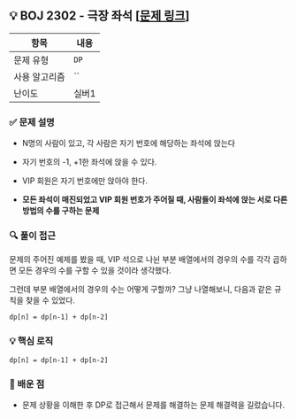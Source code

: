 ## 💡 BOJ 2302 - 극장 좌석 [[문제 링크](https://www.acmicpc.net/problem/2302)]

| 항목 | 내용 |
|------|------|
| 문제 유형 | `DP` |
| 사용 알고리즘 | `` |
| 난이도 | 실버1 |

### ✅ 문제 설명
- N명의 사람이 있고, 각 사람은 자기 번호에 해당하는 좌석에 앉는다

- 자기 번호의 -1, +1한 좌석에 앉을 수 있다.

- VIP 회원은 자기 번호에만 앉아야 한다.

- **모든 좌석이 매진되었고 VIP 회원 번호가 주어질 때, 사람들이 좌석에 앉는 서로 다른 방법의 수를 구하는 문제**

### 🔍 풀이 접근
문제의 주어진 예제를 봤을 때, VIP 석으로 나뉜 부분 배열에서의 경우의 수를 각각 곱하면 모든 경우의 수를 구할 수 있을 것이라 생각했다. 

그런데 부분 배열에서의 경우의 수는 어떻게 구할까? 그냥 나열해보니, 다음과 같은 규칙을 찾을 수 있었다.

`dp[n] = dp[n-1] + dp[n-2]`

### 💡 핵심 로직
```
dp[n] = dp[n-1] + dp[n-2]
```

### 📌 배운 점
- 문제 상황을 이해한 후 DP로 접근해서 문제를 해결하는 문제 해결력을 길렀습니다.